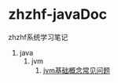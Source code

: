 # zhzhf-javaDoc
zhzhf系统学习笔记

1. java
   1. jvm
      1. [jvm基础概念常见问题](https://github.com/zhzhf233/zhzhf-javaDoc/blob/master/java/jvm/1-jvm%E5%9F%BA%E7%A1%80%E6%A6%82%E5%BF%B5%E5%B8%B8%E8%A7%81%E9%97%AE%E9%A2%98.md)